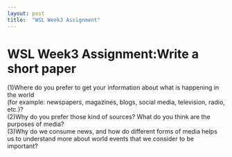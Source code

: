 ```yaml
---
layout: post
title:  "WSL Week3 Assignment"
---
```


# WSL Week3 Assignment:Write a short paper 
(1)Where do you prefer to get your information about what is happening in the world <br/> 
(for example: newspapers, magazines, blogs, social media, television, radio, etc.)? <br/> 
(2)Why do you prefer those kind of sources? What do you think are the purposes of media? <br/> 
(3)Why do we consume news, and how do different forms of media helps us to understand more about world events that we consider to be important? <br/>


